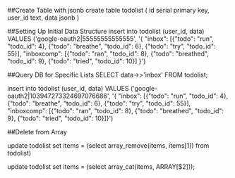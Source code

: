 ##Create Table with jsonb
create table todolist ( 
id serial primary key,
user_id text,
data jsonb
)

##Setting Up Initial Data Structure
insert into todolist (user_id, data)
VALUES ('google-oauth2|55555555555555', '{
    "inbox": [{"todo": "run", "todo_id": 4}, {"todo": "breathe", "todo_id": 6}, {"todo": "try", "todo_id": 55}],
    "inboxcomp": [{"todo": "ran", "todo_id": 8}, {"todo": "breathed", "todo_id": 9}, {"todo": "tried", "todo_id": 10}]
}')

##Query DB for Specific Lists
SELECT data->>'inbox' FROM todolist;

insert into todolist (user_id, data)
VALUES ('google-oauth2|103947273324697076686', '{
    "inbox": [{"todo": "run", "todo_id": 4}, {"todo": "breathe", "todo_id": 6}, {"todo": "try", "todo_id": 55}],
    "inboxcomp": [{"todo": "ran", "todo_id": 8}, {"todo": "breathed", "todo_id": 9}, {"todo": "tried", "todo_id": 10}]}')



##Delete from Array

update todolist
set items = (select array_remove(items, items[1]) from todolist)

update todolist
set items = (select array_cat(items, ARRAY[$2]));